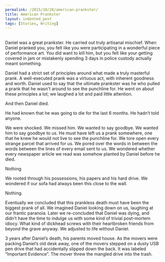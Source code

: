 ```yaml
---
permalink: /2015/10/20/american-prankster/
title: American Prankster
layout: indented_post
tags: [Stories, Writing]
---
```

<br/>
Daniel was a great prankster. He carried out truly artisanal mischief. When Daniel pranked you, you felt like you were participating in a wonderful piece of performance art. You did want to kill him, but you felt like your getting covered in jam or mistakenly spending 3 days in police custody actually meant something.

Daniel had a strict set of principles around what made a truly masterful prank. A well-executed prank was a virtuous act, with inherent goodness and worth. Daniel used to say that the ultimate prankster was he who pulled a prank that he wasn't around to see the punchline for. He went on about these principles a lot; we laughed a lot and paid little attention.

And then Daniel died.

He had known that he was going to die for the last 6 months. He hadn’t told anyone.

We were shocked. We missed him. We wanted to say goodbye. We wanted him to say goodbye to us. He must have left us a prank somewhere, one that he knew he would not live to see the punchline for. We tore open every strange parcel that arrived for us. We pored over the words in between the words between the lines of every email sent to us. We wondered whether every newspaper article we read was somehow planted by Daniel before he died.

Nothing

We rooted through his possessions, his papers and his hard drive. We wondered if our sofa had always been this close to the wall.

Nothing.

Eventually we concluded that this prankless death must have been the biggest prank of all. We imagined Daniel looking down on us, laughing at our frantic paranoia. Later we re-concluded that Daniel was dying, and didn’t have the time to indulge us with some kind of trivial post-mortem idiocy. What kind of dickhead screws with their heartbroken friends from beyond the grave anyway. We adjusted to life without Daniel.

3 years after Daniel’s death, his parents moved house. As the movers were packing Daniel’s old desk away, one of the movers stepped on a dusty USB pen drive that had accidentally slipped down the back. It was labeled “Important Evidence”. The mover threw the mangled drive into the trash.
